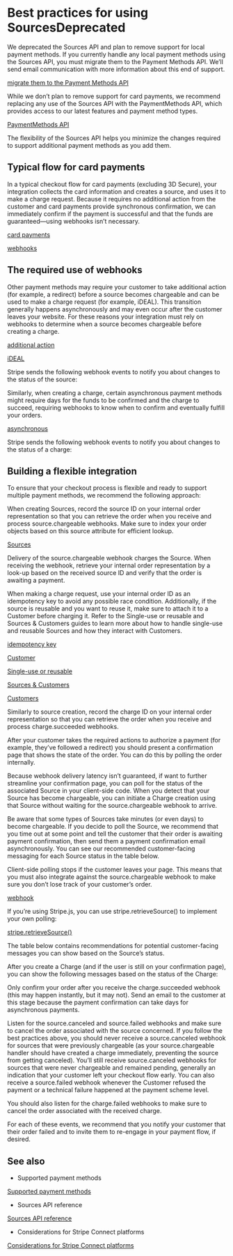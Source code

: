 # Best practices for using SourcesDeprecated

We deprecated the Sources API and plan to remove support for local payment methods. If you currently handle any local payment methods using the Sources API, you must migrate them to the Payment Methods API. We’ll send email communication with more information about this end of support.

[migrate them to the Payment Methods API](/payments/payment-methods/transitioning)

While we don’t plan to remove support for card payments, we recommend replacing any use of the Sources API with the PaymentMethods API, which provides access to our latest features and payment method types.

[PaymentMethods API](/api/payment_methods)

The flexibility of the Sources API helps you minimize the changes required to support additional payment methods as you add them.

## Typical flow for card payments

In a typical checkout flow for card payments (excluding 3D Secure), your integration collects the card information and creates a source, and uses it to make a charge request. Because it requires no additional action from the customer and card payments provide synchronous confirmation, we can immediately confirm if the payment is successful and that the funds are guaranteed—using webhooks isn’t necessary.

[card payments](/sources/cards)

[webhooks](/webhooks)

## The required use of webhooks

Other payment methods may require your customer to take additional action (for example, a redirect) before a source becomes chargeable and can be used to make a charge request (for example, iDEAL). This transition generally happens asynchronously and may even occur after the customer leaves your website. For these reasons your integration must rely on webhooks to determine when a source becomes chargeable before creating a charge.

[additional action](/sources#flow-for-customer-action)

[iDEAL](/sources/ideal)

Stripe sends the following webhook events to notify you about changes to the status of the source:

Similarly, when creating a charge, certain asynchronous payment methods might require days for the funds to be confirmed and the charge to succeed, requiring webhooks to know when to confirm and eventually fulfill your orders.

[asynchronous](/sources#synchronous-or-asynchronous-confirmation)

Stripe sends the following webhook events to notify you about changes to the status of a charge:

## Building a flexible integration

To ensure that your checkout process is flexible and ready to support multiple payment methods, we recommend the following approach:

When creating Sources, record the source ID on your internal order representation so that you can retrieve the order when you receive and process source.chargeable webhooks. Make sure to index your order objects based on this source attribute for efficient lookup.

[Sources](/api#sources)

Delivery of the source.chargeable webhook charges the Source. When receiving the webhook, retrieve your internal order representation by a look-up based on the received source ID and verify that the order is awaiting a payment.

When making a charge request, use your internal order ID as an idempotency key to avoid any possible race condition. Additionally, if the source is reusable and you want to reuse it, make sure to attach it to a Customer before charging it. Refer to the Single-use or reusable and Sources & Customers guides to learn more about how to handle single-use and reusable Sources and how they interact with Customers.

[idempotency key](/api#idempotent_requests)

[Customer](/api#customers)

[Single-use or reusable](/sources#single-use-or-reusable)

[Sources & Customers](/sources/customers)

[Customers](/api/customers)

Similarly to source creation, record the charge ID on your internal order representation so that you can retrieve the order when you receive and process charge.succeeded webhooks.

After your customer takes the required actions to authorize a payment (for example, they’ve followed a redirect) you should present a confirmation page that shows the state of the order. You can do this by polling the order internally.

Because webhook delivery latency isn’t guaranteed, if want to further streamline your confirmation page, you can poll for the status of the associated Source in your client-side code. When you detect that your Source has become chargeable, you can initiate a Charge creation using that Source without waiting for the source.chargeable webhook to arrive.

Be aware that some types of Sources take minutes (or even days) to become chargeable. If you decide to poll the Source, we recommend that you time out at some point and tell the customer that their order is awaiting payment confirmation, then send them a payment confirmation email asynchronously. You can see our recommended customer-facing messaging for each Source status in the table below.

Client-side polling stops if the customer leaves your page. This means that you must also integrate against the source.chargeable webhook to make sure you don’t lose track of your customer’s order.

[webhook](#the-required-use-of-webhooks)

If you’re using Stripe.js, you can use stripe.retrieveSource() to implement your own polling:

[stripe.retrieveSource()](/js#stripe-retrieve-source)

The table below contains recommendations for potential customer-facing messages you can show based on the Source’s status.

After you create a Charge (and if the user is still on your confirmation page), you can show the following messages based on the status of the Charge:

Only confirm your order after you receive the charge.succeeded webhook (this may happen instantly, but it may not). Send an email to the customer at this stage because the payment confirmation can take days for asynchronous payments.

Listen for the source.canceled and source.failed webhooks and make sure to cancel the order associated with the source concerned. If you follow the best practices above, you should never receive a source.canceled webhook for sources that were previously chargeable (as your source.chargeable handler should have created a charge immediately, preventing the source from getting canceled). You’ll still receive source.canceled webhooks for sources that were never chargeable and remained pending, generally an indication that your customer left your checkout flow early. You can also receive a source.failed webhook whenever the Customer refused the payment or a technical failure happened at the payment scheme level.

You should also listen for the charge.failed webhooks to make sure to cancel the order associated with the received charge.

For each of these events, we recommend that you notify your customer that their order failed and to invite them to re-engage in your payment flow, if desired.

## See also

- Supported payment methods

[Supported payment methods](/sources)

- Sources API reference

[Sources API reference](/api#sources)

- Considerations for Stripe Connect platforms

[Considerations for Stripe Connect platforms](/sources/connect)
